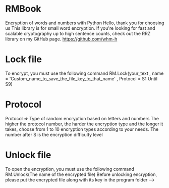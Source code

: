# RMBook
Encryption of words and numbers with Python
Hello, thank you for choosing us
This library is for small word encryption.
If you're looking for fast and scalable cryptography up to high sentence counts, check out the RRZ library on my GitHub page.
https://github.com/whm-h


# Lock file
To encrypt, you must use the following command
RM.Lock(your_text , name = 'Custom_name_to_save_the_file_key_to_that_name' , Protocol = S1 Until S9)

# Protocol
Protocol => Type of random encryption based on letters and numbers
The higher the protocol number, the harder the encryption type and the longer it takes, choose from 1 to 10 encryption types according to your needs.
The number after S is the encryption difficulty level


# Unlock file
To open the encryption, you must use the following command
RM.Unlock(The name of the encrypted file)
Before unlocking encryption, please put the encrypted file along with its key in the program folder -->
